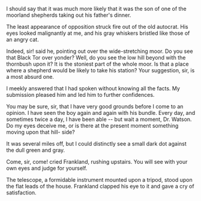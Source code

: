 I should say that it was much more likely that it was the son of one
of the moorland shepherds taking out his father's dinner.

The least appearance of opposition struck fire out of the old autocrat.
His eyes looked malignantly at me, and his gray whiskers bristled like
those of an angry cat.

Indeed, sir! said he, pointing out over the wide-stretching moor.
Do you see that Black Tor over yonder? Well, do you see the low hill
beyond with the thornbush upon it? It is the stoniest part of the whole
moor. Is that a place where a shepherd would be likely to take his
station? Your suggestion, sir, is a most absurd one.

I meekly answered that I had spoken without knowing all the facts. My
submission pleased him and led him to further confidences.

You may be sure, sir, that I have very good grounds before I come to
an opinion. I have seen the boy again and again with his bundle. Every
day, and sometimes twice a day, I have been able -- but wait a moment,
Dr. Watson. Do my eyes deceive me, or is there at the present moment
something moving upon that hill- side?

It was several miles off, but I could distinctly see a small dark dot
against the dull green and gray.

Come, sir, come! cried Frankland, rushing upstairs. You will see
with your own eyes and judge for yourself.

The telescope, a formidable instrument mounted upon a tripod, stood upon
the flat leads of the house. Frankland clapped his eye to it and gave a
cry of satisfaction.
